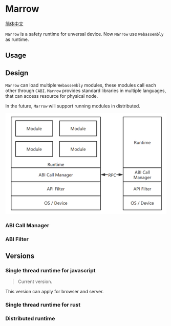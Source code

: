 # Marrow

[简体中文](README.zh.md)

`Marrow` is a safety runtime for unversal device. Now `Marrow` use `Webassembly` as runtime.

## Usage

## Design

`Marrow` can load multiple `Webassembly` modules, these modules call each other through `CABI`. `Marrow` provides standard libraries in multiple languages, that can access resource for physical node.

In the future, `Marrow` will support running modules in distributed.

![design](docs/assets/design.png)

### ABI Call Manager

### ABI Filter

## Versions

### Single thread runtime for javascript

> Current version.

This version can apply for browser and server.

### Single thread runtime for rust

### Distributed runtime
